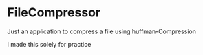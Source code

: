 # FileCompressor
Just an application to compress a file using huffman-Compression

I made this solely for practice
